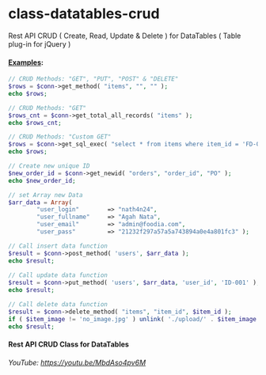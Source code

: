 # class-datatables-crud
Rest API CRUD ( Create, Read, Update &amp; Delete ) for DataTables ( Table plug-in for jQuery )

#### <u>Examples</u>:
```php
// CRUD Methods: "GET", "PUT", "POST" & "DELETE"
$rows = $conn->get_method( "items", "", "" );
echo $rows;

// CRUD Methods: "GET"
$rows_cnt = $conn->get_total_all_records( "items" );
echo $rows_cnt;

// CRUD Methods: "Custom GET"
$rows = $conn->get_sql_exec( "select * from items where item_id = 'FD-001'" );
echo $rows;

// Create new unique ID
$new_order_id = $conn->get_newid( "orders", "order_id", "PO" );
echo $new_order_id;

// set Array new Data
$arr_data = Array(
		"user_login" 		=> "nath4n24",
		"user_fullname" 	=> "Agah Nata",
		"user_email" 		=> "admin@foodia.com",
		"user_pass" 		=> "21232f297a57a5a743894a0e4a801fc3" );

// Call insert data function
$result = $conn->post_method( 'users', $arr_data );
echo $result;
		
// Call update data function
$result = $conn->put_method( 'users', $arr_data, 'user_id', 'ID-001' );
echo $result;

// Call delete data function
$result = $conn->delete_method( "items", "item_id", $item_id );
if ( $item_image != 'no_image.jpg' ) unlink( './upload/' . $item_image );
echo $result;
```
#### Rest API CRUD Class for DataTables
###### YouTube: https://youtu.be/MbdAso4pv6M
